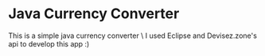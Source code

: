Java Currency Converter
=======================
This is a simple java currency converter \\
I used Eclipse and Devisez.zone's api to develop this app :)
